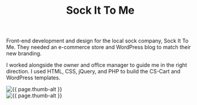﻿---
layout: 02-project
name: sockittome
title: Sock It To Me
categories:
- portfolio
tags: [Coding, Consultation, Content Management, CS-Cart, CSS, CSS3, Design, Ecommerce, HTML, HTML5, jQuery, PHP, Project Management, Web Design, Wordpress]
website: sockittome.com
project: Sock It To Me <span>E-commerce and Blog</span>
excerpt: Sock It to Me sells fun, funky socks—socks with tacos, cupcakes, ninjas, mustaches, unicorns and other things magical.

thumb-ext: jpg
thumb-alt: Sock It To Me home page
img-ext: png
img-alt: Sock It To Me home page

color-dark: 0097D8

solo: design and development
designer: 100
developer: 100
---
Front-end development and design for the local sock company, Sock It To Me. They needed an e-commerce store and WordPress blog to match their new branding.

I worked alongside the owner and office manager to guide me in the right direction. I used HTML, CSS, jQuery, and PHP to build the CS-Cart and WordPress templates.

<div class="row row--three thumbs block--large">
  <div class="group group--one--gutter thumb">
    <div class="item">
        <img src="/images/portfolio/{{ page.name }}/{{ page.name }}-01.{{ page.img-ext }}" alt="{{ page.thumb-alt }}" class="item-image">
      </div>
  </div>
  <div class="group group--one--gutter thumb">
    <div class="item">
        <img src="/images/portfolio/{{ page.name }}/{{ page.name }}-02.{{ page.img-ext }}" alt="{{ page.thumb-alt }}" class="item-image">
    </div>
  </div>
</div>
